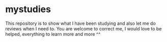 # mystudies
This repository is to show what I have been studying and also let me do reviews when I need to. You are welcome to correct me, I would love to be helped, everything to learn more and more ^^

